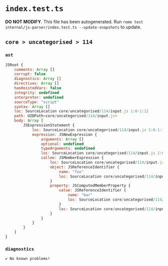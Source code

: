 # `index.test.ts`

**DO NOT MODIFY**. This file has been autogenerated. Run `rome test internal/js-parser/index.test.ts --update-snapshots` to update.

## `core > uncategorised > 114`

### `ast`

```javascript
JSRoot {
	comments: Array []
	corrupt: false
	diagnostics: Array []
	directives: Array []
	hasHoistedVars: false
	integrity: undefined
	interpreter: undefined
	sourceType: "script"
	syntax: Array []
	loc: SourceLocation core/uncategorised/114/input.js 1:0-1:12
	path: UIDPath<core/uncategorised/114/input.js>
	body: Array [
		JSExpressionStatement {
			loc: SourceLocation core/uncategorised/114/input.js 1:0-1:12
			expression: JSNewExpression {
				arguments: Array []
				optional: undefined
				typeArguments: undefined
				loc: SourceLocation core/uncategorised/114/input.js 1:0-1:12
				callee: JSMemberExpression {
					loc: SourceLocation core/uncategorised/114/input.js 1:4-1:12
					object: JSReferenceIdentifier {
						name: "foo"
						loc: SourceLocation core/uncategorised/114/input.js 1:4-1:7 (foo)
					}
					property: JSComputedMemberProperty {
						value: JSReferenceIdentifier {
							name: "bar"
							loc: SourceLocation core/uncategorised/114/input.js 1:8-1:11 (bar)
						}
						loc: SourceLocation core/uncategorised/114/input.js 1:7-1:12
					}
				}
			}
		}
	]
}
```

### `diagnostics`

```
✔ No known problems!

```
